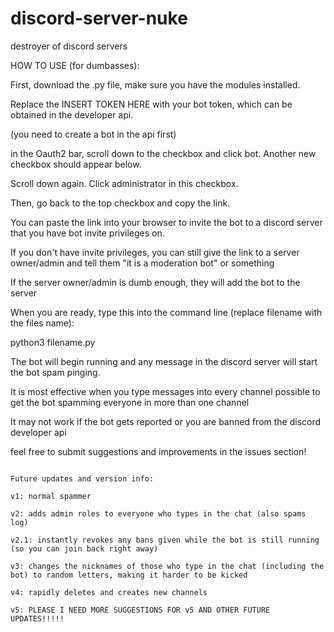 
# discord-server-nuke
destroyer of discord servers

HOW TO USE (for dumbasses):

First, download the .py file, make sure you have the modules installed.


Replace the INSERT TOKEN HERE with your bot token, which can be obtained in the developer api.

(you need to create a bot in the api first)


in the Oauth2 bar, scroll down to the checkbox and click bot. Another new checkbox should appear below.

Scroll down again. Click administrator in this checkbox.

Then, go back to the top checkbox and copy the link.

You can paste the link into your browser to invite the bot to a discord server that you have bot invite privileges on.

If you don't have invite privileges, you can still give the link to a server owner/admin and tell them "it is a moderation bot" or something

If the server owner/admin is dumb enough, they will add the bot to the server


When you are ready, type this into the command line (replace filename with the files name):

python3 filename.py

The bot will begin running and any message in the discord server will start the bot spam pinging.


It is most effective when you type messages into every channel possible to get the bot spamming everyone in more than one channel

It may not work if the bot gets reported or you are banned from the discord developer api

feel free to submit suggestions and improvements in the issues section!


~~~~~~~~~~~~~~~~~~~~~~~~~~~~~~~~~~~~~~~~~~~~~~~~~~~~~~~

Future updates and version info:

v1: normal spammer

v2: adds admin roles to everyone who types in the chat (also spams log)

v2.1: instantly revokes any bans given while the bot is still running (so you can join back right away)

v3: changes the nicknames of those who type in the chat (including the bot) to random letters, making it harder to be kicked

v4: rapidly deletes and creates new channels

v5: PLEASE I NEED MORE SUGGESTIONS FOR v5 AND OTHER FUTURE UPDATES!!!!!
